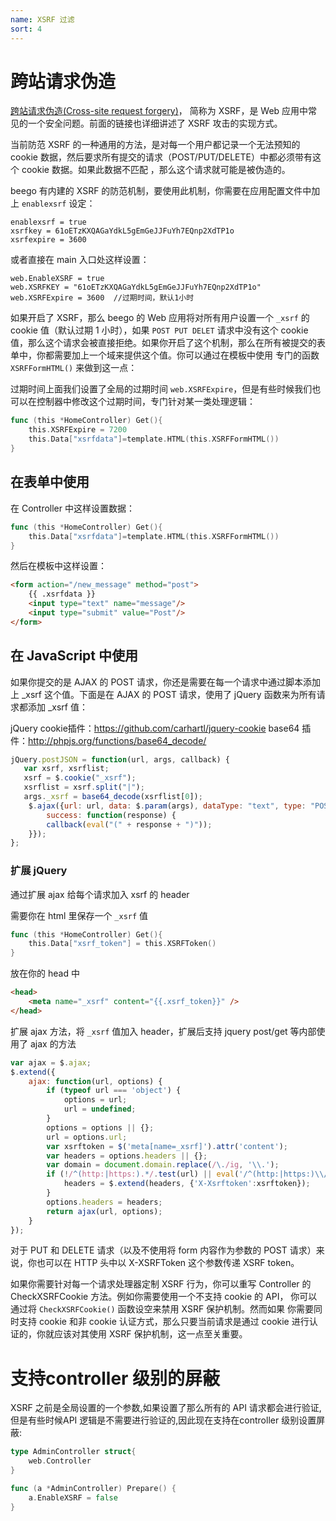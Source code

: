 ```yaml
---
name: XSRF 过滤
sort: 4
---
```


# 跨站请求伪造

[跨站请求伪造(Cross-site request forgery)](http://en.wikipedia.org/wiki/Cross-site_request_forgery)， 简称为 XSRF，是 Web 应用中常见的一个安全问题。前面的链接也详细讲述了 XSRF 攻击的实现方式。

当前防范 XSRF 的一种通用的方法，是对每一个用户都记录一个无法预知的 cookie 数据，然后要求所有提交的请求（POST/PUT/DELETE）中都必须带有这个 cookie 数据。如果此数据不匹配 ，那么这个请求就可能是被伪造的。

beego 有内建的 XSRF 的防范机制，要使用此机制，你需要在应用配置文件中加上 `enablexsrf` 设定：

    enablexsrf = true
    xsrfkey = 61oETzKXQAGaYdkL5gEmGeJJFuYh7EQnp2XdTP1o
    xsrfexpire = 3600

或者直接在 main 入口处这样设置：

    web.EnableXSRF = true
    web.XSRFKEY = "61oETzKXQAGaYdkL5gEmGeJJFuYh7EQnp2XdTP1o"
    web.XSRFExpire = 3600  //过期时间，默认1小时


如果开启了 XSRF，那么 beego 的 Web 应用将对所有用户设置一个 `_xsrf` 的 cookie 值（默认过期 1 小时），如果 `POST PUT DELET` 请求中没有这个 cookie 值，那么这个请求会被直接拒绝。如果你开启了这个机制，那么在所有被提交的表单中，你都需要加上一个域来提供这个值。你可以通过在模板中使用 专门的函数 `XSRFFormHTML()` 来做到这一点：

过期时间上面我们设置了全局的过期时间 `web.XSRFExpire`，但是有些时候我们也可以在控制器中修改这个过期时间，专门针对某一类处理逻辑：

```go
func (this *HomeController) Get(){
	this.XSRFExpire = 7200
	this.Data["xsrfdata"]=template.HTML(this.XSRFFormHTML())
}
```

## 在表单中使用

在 Controller 中这样设置数据：

```go
func (this *HomeController) Get(){
    this.Data["xsrfdata"]=template.HTML(this.XSRFFormHTML())
}
```

然后在模板中这样设置：
```html
<form action="/new_message" method="post">
    {{ .xsrfdata }}
    <input type="text" name="message"/>
    <input type="submit" value="Post"/>
</form>
```
## 在 JavaScript 中使用

如果你提交的是 AJAX 的 POST 请求，你还是需要在每一个请求中通过脚本添加上 _xsrf 这个值。下面是在 AJAX 的 POST 请求，使用了 jQuery 函数来为所有请求都添加 _xsrf 值：

jQuery cookie插件：https://github.com/carhartl/jquery-cookie
base64 插件：http://phpjs.org/functions/base64_decode/

```js
jQuery.postJSON = function(url, args, callback) {
   var xsrf, xsrflist;
   xsrf = $.cookie("_xsrf");
   xsrflist = xsrf.split("|");
   args._xsrf = base64_decode(xsrflist[0]);
    $.ajax({url: url, data: $.param(args), dataType: "text", type: "POST",
        success: function(response) {
        callback(eval("(" + response + ")"));
    }});
};
```

### 扩展 jQuery

通过扩展 ajax 给每个请求加入 xsrf 的 header

需要你在 html 里保存一个 `_xsrf` 值

```go
func (this *HomeController) Get(){
    this.Data["xsrf_token"] = this.XSRFToken()
}
```

放在你的 head 中

```html
<head>
    <meta name="_xsrf" content="{{.xsrf_token}}" />
</head>
```

扩展 ajax 方法，将 `_xsrf` 值加入 header，扩展后支持 jquery post/get 等内部使用了 ajax 的方法

```js
var ajax = $.ajax;
$.extend({
    ajax: function(url, options) {
        if (typeof url === 'object') {
            options = url;
            url = undefined;
        }
        options = options || {};
        url = options.url;
        var xsrftoken = $('meta[name=_xsrf]').attr('content');
        var headers = options.headers || {};
        var domain = document.domain.replace(/\./ig, '\\.');
        if (!/^(http:|https:).*/.test(url) || eval('/^(http:|https:)\\/\\/(.+\\.)*' + domain + '.*/').test(url)) {
            headers = $.extend(headers, {'X-Xsrftoken':xsrftoken});
        }
        options.headers = headers;
        return ajax(url, options);
    }
});
```

对于 PUT 和 DELETE 请求（以及不使用将 form 内容作为参数的 POST 请求）来说，你也可以在 HTTP 头中以 X-XSRFToken 这个参数传递 XSRF token。

如果你需要针对每一个请求处理器定制 XSRF 行为，你可以重写 Controller 的 CheckXSRFCookie 方法。例如你需要使用一个不支持 cookie 的 API， 你可以通过将 `CheckXSRFCookie()` 函数设空来禁用 XSRF 保护机制。然而如果 你需要同时支持 cookie 和非 cookie 认证方式，那么只要当前请求是通过 cookie 进行认证的，你就应该对其使用 XSRF 保护机制，这一点至关重要。

# 支持controller 级别的屏蔽

XSRF 之前是全局设置的一个参数,如果设置了那么所有的 API 请求都会进行验证,但是有些时候API 逻辑是不需要进行验证的,因此现在支持在controller 级别设置屏蔽:

```go
type AdminController struct{
	web.Controller
}

func (a *AdminController) Prepare() {
	a.EnableXSRF = false
}
```
